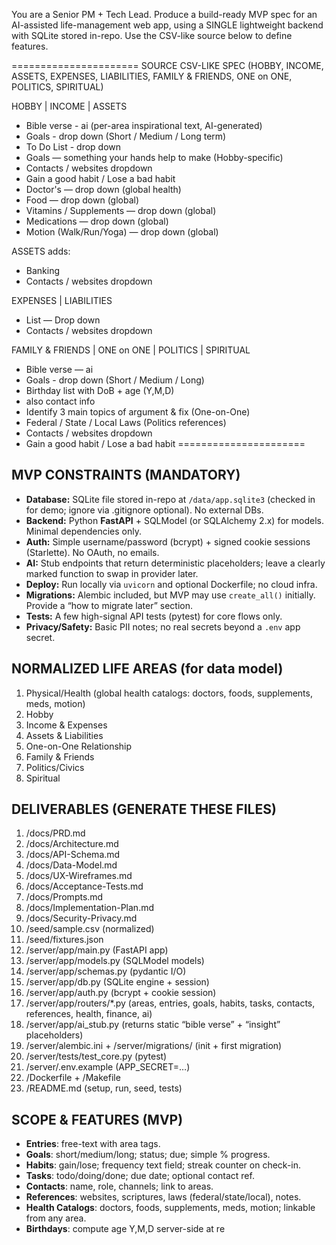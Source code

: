 You are a Senior PM + Tech Lead. Produce a build-ready MVP spec for an AI-assisted life-management web app, using a SINGLE lightweight backend with SQLite stored in-repo. Use the CSV-like source below to define features.

======================
SOURCE CSV-LIKE SPEC
(HOBBY, INCOME, ASSETS, EXPENSES, LIABILITIES, FAMILY & FRIENDS, ONE on ONE, POLITICS, SPIRITUAL)

HOBBY | INCOME | ASSETS
- Bible verse - ai (per-area inspirational text, AI-generated)
- Goals - drop down (Short / Medium / Long term)
- To Do List - drop down
- Goals — something your hands help to make (Hobby-specific)
- Contacts / websites dropdown
- Gain a good habit / Lose a bad habit
- Doctor's — drop down (global health)
- Food — drop down (global)
- Vitamins / Supplements — drop down (global)
- Medications — drop down (global)
- Motion (Walk/Run/Yoga) — drop down (global)

ASSETS adds:
- Banking
- Contacts / websites dropdown

EXPENSES | LIABILITIES
- List — Drop down
- Contacts / websites dropdown

FAMILY & FRIENDS | ONE on ONE | POLITICS | SPIRITUAL
- Bible verse — ai
- Goals - drop down (Short / Medium / Long)
- Birthday list with DoB + age (Y,M,D)
- also contact info
- Identify 3 main topics of argument & fix (One-on-One)
- Federal / State / Local Laws (Politics references)
- Contacts / websites dropdown
- Gain a good habit / Lose a bad habit
======================

## MVP CONSTRAINTS (MANDATORY)
- **Database:** SQLite file stored in-repo at `/data/app.sqlite3` (checked in for demo; ignore via .gitignore optional). No external DBs.
- **Backend:** Python **FastAPI** + SQLModel (or SQLAlchemy 2.x) for models. Minimal dependencies only.
- **Auth:** Simple username/password (bcrypt) + signed cookie sessions (Starlette). No OAuth, no emails.
- **AI:** Stub endpoints that return deterministic placeholders; leave a clearly marked function to swap in provider later.
- **Deploy:** Run locally via `uvicorn` and optional Dockerfile; no cloud infra.
- **Migrations:** Alembic included, but MVP may use `create_all()` initially. Provide a “how to migrate later” section.
- **Tests:** A few high-signal API tests (pytest) for core flows only.
- **Privacy/Safety:** Basic PII notes; no real secrets beyond a `.env` app secret.

## NORMALIZED LIFE AREAS (for data model)
1) Physical/Health (global health catalogs: doctors, foods, supplements, meds, motion)
2) Hobby
3) Income & Expenses
4) Assets & Liabilities
5) One-on-One Relationship
6) Family & Friends
7) Politics/Civics
8) Spiritual

## DELIVERABLES (GENERATE THESE FILES)
1) /docs/PRD.md
2) /docs/Architecture.md
3) /docs/API-Schema.md
4) /docs/Data-Model.md
5) /docs/UX-Wireframes.md
6) /docs/Acceptance-Tests.md
7) /docs/Prompts.md
8) /docs/Implementation-Plan.md
9) /docs/Security-Privacy.md
10) /seed/sample.csv (normalized)
11) /seed/fixtures.json
12) /server/app/main.py (FastAPI app)
13) /server/app/models.py (SQLModel models)
14) /server/app/schemas.py (pydantic I/O)
15) /server/app/db.py (SQLite engine + session)
16) /server/app/auth.py (bcrypt + cookie session)
17) /server/app/routers/*.py (areas, entries, goals, habits, tasks, contacts, references, health, finance, ai)
18) /server/app/ai_stub.py (returns static “bible verse” + “insight” placeholders)
19) /server/alembic.ini + /server/migrations/ (init + first migration)
20) /server/tests/test_core.py (pytest)
21) /server/.env.example (APP_SECRET=…)
22) /Dockerfile + /Makefile
23) /README.md (setup, run, seed, tests)

## SCOPE & FEATURES (MVP)
- **Entries**: free-text with area tags.
- **Goals**: short/medium/long; status; due; simple % progress.
- **Habits**: gain/lose; frequency text field; streak counter on check-in.
- **Tasks**: todo/doing/done; due date; optional contact ref.
- **Contacts**: name, role, channels; link to areas.
- **References**: websites, scriptures, laws (federal/state/local), notes.
- **Health Catalogs**: doctors, foods, supplements, meds, motion; linkable from any area.
- **Birthdays**: compute age Y,M,D server-side at re
